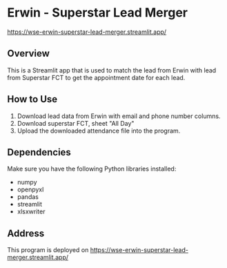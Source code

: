 
# Erwin - Superstar Lead Merger

https://wse-erwin-superstar-lead-merger.streamlit.app/

## Overview
This is a Streamlit app that is used to match the lead from Erwin with lead from Superstar FCT to get the appointment date for each lead.

## How to Use
1. Download lead data from Erwin with email and phone number columns.
2. Download superstar FCT, sheet "All Day"
3. Upload the downloaded attendance file into the program.

## Dependencies
Make sure you have the following Python libraries installed:
- numpy
- openpyxl
- pandas
- streamlit
- xlsxwriter

## Address
This program is deployed on https://wse-erwin-superstar-lead-merger.streamlit.app/